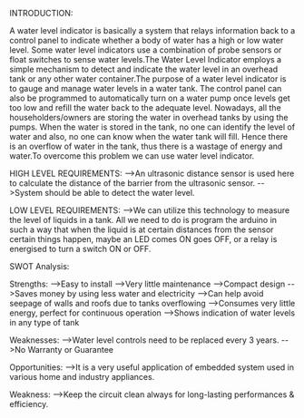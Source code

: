 INTRODUCTION:

A water level indicator is basically a system that relays information back to a control panel to indicate whether a body of water has a high or low water level. Some water level indicators use a combination of probe sensors or float switches to sense water levels.The Water Level Indicator employs a simple mechanism to detect and indicate the water level in an overhead tank or any other water container.The purpose of a water level indicator is to gauge and manage water levels in a water tank. The control panel can also be programmed to automatically turn on a water pump once levels get too low and refill the water back to the adequate level.
Nowadays, all the householders/owners are storing the water in overhead tanks by using the pumps. When the water is stored in the tank, no one can identify the level of water and also, no one can know when the water tank will fill. Hence there is an overflow of water in the tank, thus there is a wastage of energy and water.To overcome this problem we can use water level indicator.

HIGH LEVEL REQUIREMENTS:
-->An ultrasonic distance sensor is used here to calculate the distance of the barrier from the ultrasonic sensor.
-->System should be able to detect the water level.

LOW LEVEL REQUIREMENTS:
-->We can utilize this technology to measure the level of liquids in a tank. All we need to do is program the arduino in such a way that when the liquid is at certain distances from the sensor certain things happen, maybe an LED comes ON goes OFF, or a relay is energised to turn a switch ON or OFF.


SWOT Analysis:

Strengths:
-->Easy to install
-->Very little maintenance
-->Compact design
-->Saves money by using less water and electricity
-->Can help avoid seepage of walls and roofs due to tanks overflowing
-->Consumes very little energy, perfect for continuous operation
-->Shows indication of water levels in any type of tank

Weaknesses:
-->Water level controls need to be replaced every 3 years.
-->No Warranty or Guarantee

Opportunities:
-->It is a very useful application of embedded system used in various home and industry appliances.

Weakness:
-->Keep the circuit clean always for long-lasting performances & efficiency.
